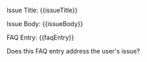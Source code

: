 Issue Title: {{issueTitle}}

Issue Body:
{{issueBody}}

FAQ Entry:
{{faqEntry}}

Does this FAQ entry address the user's issue?

